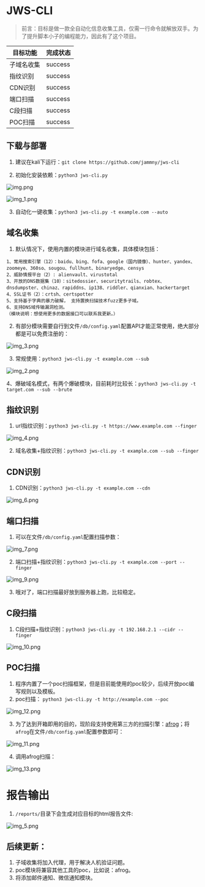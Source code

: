 # JWS-CLI  

> 前言：目标是做一款全自动化信息收集工具，仅需一行命令就解放双手。为了提升脚本小子的编程能力，因此有了这个项目。

| 目标功能      | 完成状态 |
| ----- | ----------- |
| 子域名收集 | success |
| 指纹识别 | success |
| CDN识别 | success    |
| 端口扫描 | success    |
| C段扫描 | success    |
| POC扫描 | success    |

## 下载与部署 
1. 建议在kali下运行：`git clone https://github.com/jammny/jws-cli`

2. 初始化安装依赖：`python3 jws-cli.py`  

![img.png](img/img.png)

![img_1.png](img/img_1.png)

3. 自动化一键收集：`python3 jws-cli.py -t example.com --auto`  

## 域名收集

1. 默认情况下，使用内置的模块进行域名收集，具体模块包括：  

```angular2html
1、常用搜索引擎（12）：baidu、bing、fofa、google（国内镜像）、hunter、yandex、zoomeye、360so、sougou、fullhunt、binaryedge、censys  
2、威胁情报平台（2）: alienvault、virustotal  
3、开放的DNS数据集（10）：sitedossier、securitytrails、robtex、dnsdumpster、chinaz、rapiddns、ip138、riddler、qianxian、hackertarget  
4、SSL证书（2）：crtsh、certspotter  
5、支持基于字典的暴力破解， 支持置换扫描技术fuzz更多子域。  
6、支持DNS域传输漏洞检测。  
（模块说明：想使用更多的数据接口可以联系我更新。）
```

2. 有部分模块需要自行到文件`/db/config.yaml`配置API才能正常使用，绝大部分都是可以免费注册的：  

![img_3.png](img/img_3.png)


3. 常规使用：`python3 jws-cli.py -t example.com --sub`  

![img_2.png](img/img_2.png)

4、爆破域名模式，有两个爆破模块，目前耗时比较长：`python3 jws-cli.py -t target.com --sub --brute`

## 指纹识别

1. url指纹识别：`python3 jws-cli.py -t https://www.example.com --finger `  

![img_4.png](img/img_4.png)

2. 域名收集+指纹识别：`python3 jws-cli.py -t example.com --sub --finger`

## CDN识别

1. CDN识别：`python3 jws-cli.py -t example.com --cdn`

![img_6.png](img/img_6.png)

## 端口扫描

1. 可以在文件`/db/config.yaml`配置扫描参数：

![img_7.png](img/img_7.png)

2. 端口扫描+指纹识别：`python3 jws-cli.py -t example.com --port --finger`

![img_9.png](img/img_9.png)

3. 哦对了，端口扫描最好放到服务器上跑，比较稳定。

## C段扫描

1. C段扫描+指纹识别：`python3 jws-cli.py -t 192.168.2.1 --cidr --finger`

![img_10.png](img/img_10.png)

## POC扫描

1. 程序内置了一个poc扫描框架，但是目前能使用的poc较少，后续开放poc编写规则以及模板。
2. poc扫描： `python3 jws-cli.py -t http://example.com --poc`

![img_12.png](img/img_12.png)

3. 为了达到开箱即用的目的，现阶段支持使用第三方的扫描引擎：[afrog](https://github.com/zan8in/afrog "afrog")；将`afrog`在文件`/db/config.yaml`配置参数即可：

![img_11.png](img/img_11.png)

4. 调用afrog扫描：

![img_13.png](img/img_13.png)

# 报告输出
1. `/reports/`目录下会生成对应目标的html报告文件:

![img_5.png](img/img_5.png)

## 后续更新：
1. 子域收集将加入代理，用于解决人机验证问题。   
2. poc模块将兼容其他工具的poc，比如说：afrog。  
3. 将添加邮件通知、微信通知模块。
